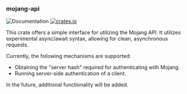 ### mojang-api
![Documentation](https://docs.rs/mojang-api/badge.svg)
[![crates.io](https://meritbadge.herokuapp.com/mojang-api)](https://crates.io/crates/mojang-api)

This crate offers a simple interface for utilizing the Mojang API. It utilizes
experimental async/await syntax, allowing for clean, asynchronous requests.

Currently, the following mechanisms are supported:
* Obtaining the "server hash" required for authenticating with Mojang.
* Running server-side authentication of a client.

In the future, additional functionality will be added.